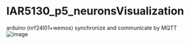 # IAR5130_p5_neuronsVisualization
arduino (nrf24l01+wemos) synchronize and communicate by MQTT
![image](https://github.com/yunchen-lee/IAR5130_p5_neuronsVisualization/blob/main/pic/2022_0616_spaceMoving.gif)

